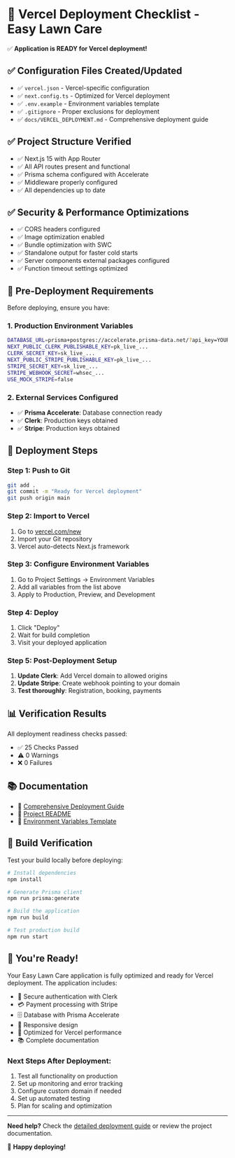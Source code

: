 # 🚀 Vercel Deployment Checklist - Easy Lawn Care

✅ **Application is READY for Vercel deployment!**

## ✅ Configuration Files Created/Updated

- ✅ `vercel.json` - Vercel-specific configuration
- ✅ `next.config.ts` - Optimized for Vercel deployment
- ✅ `.env.example` - Environment variables template
- ✅ `.gitignore` - Proper exclusions for deployment
- ✅ `docs/VERCEL_DEPLOYMENT.md` - Comprehensive deployment guide

## ✅ Project Structure Verified

- ✅ Next.js 15 with App Router
- ✅ All API routes present and functional
- ✅ Prisma schema configured with Accelerate
- ✅ Middleware properly configured
- ✅ All dependencies up to date

## ✅ Security & Performance Optimizations

- ✅ CORS headers configured
- ✅ Image optimization enabled
- ✅ Bundle optimization with SWC
- ✅ Standalone output for faster cold starts
- ✅ Server components external packages configured
- ✅ Function timeout settings optimized

## 🎯 Pre-Deployment Requirements

Before deploying, ensure you have:

### 1. Production Environment Variables
```bash
DATABASE_URL=prisma+postgres://accelerate.prisma-data.net/?api_key=YOUR_API_KEY
NEXT_PUBLIC_CLERK_PUBLISHABLE_KEY=pk_live_...
CLERK_SECRET_KEY=sk_live_...
NEXT_PUBLIC_STRIPE_PUBLISHABLE_KEY=pk_live_...
STRIPE_SECRET_KEY=sk_live_...
STRIPE_WEBHOOK_SECRET=whsec_...
USE_MOCK_STRIPE=false
```

### 2. External Services Configured
- ✅ **Prisma Accelerate**: Database connection ready
- ✅ **Clerk**: Production keys obtained
- ✅ **Stripe**: Production keys obtained

## 🚀 Deployment Steps

### Step 1: Push to Git
```bash
git add .
git commit -m "Ready for Vercel deployment"
git push origin main
```

### Step 2: Import to Vercel
1. Go to [vercel.com/new](https://vercel.com/new)
2. Import your Git repository
3. Vercel auto-detects Next.js framework

### Step 3: Configure Environment Variables
1. Go to Project Settings → Environment Variables
2. Add all variables from the list above
3. Apply to Production, Preview, and Development

### Step 4: Deploy
1. Click "Deploy"
2. Wait for build completion
3. Visit your deployed application

### Step 5: Post-Deployment Setup
1. **Update Clerk**: Add Vercel domain to allowed origins
2. **Update Stripe**: Create webhook pointing to your domain
3. **Test thoroughly**: Registration, booking, payments

## 📊 Verification Results

All deployment readiness checks passed:
- ✅ 25 Checks Passed
- ⚠️ 0 Warnings
- ❌ 0 Failures

## 📚 Documentation

- 📖 [Comprehensive Deployment Guide](docs/VERCEL_DEPLOYMENT.md)
- 📖 [Project README](README.md)
- 📖 [Environment Variables Template](.env.example)

## 🔧 Build Verification

Test your build locally before deploying:

```bash
# Install dependencies
npm install

# Generate Prisma client
npm run prisma:generate

# Build the application
npm run build

# Test production build
npm run start
```

## 🎉 You're Ready!

Your Easy Lawn Care application is fully optimized and ready for Vercel deployment. The application includes:

- 🔐 Secure authentication with Clerk
- 💳 Payment processing with Stripe
- 🗄️ Database with Prisma Accelerate
- 📱 Responsive design
- 🚀 Optimized for Vercel performance
- 📚 Complete documentation

### Next Steps After Deployment:
1. Test all functionality on production
2. Set up monitoring and error tracking
3. Configure custom domain if needed
4. Set up automated testing
5. Plan for scaling and optimization

---

**Need help?** Check the [detailed deployment guide](docs/VERCEL_DEPLOYMENT.md) or review the project documentation.

🌱 **Happy deploying!**
